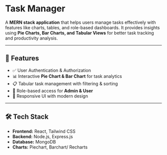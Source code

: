 # Task Manager

A **MERN stack application** that helps users manage tasks effectively with features like charts, tables, and role-based dashboards. It provides insights using **Pie Charts, Bar Charts, and Tabular Views** for better task tracking and productivity analysis.

---

## 🚀 Features
- ✅ User Authentication & Authorization  
- 📊 Interactive **Pie Chart & Bar Chart** for task analytics  
- 📋 Tabular task management with filtering & sorting  
- 👥 Role-based access for **Admin & User**  
- 📱 Responsive UI with modern design  

---

## 🛠️ Tech Stack
- **Frontend:** React, Tailwind CSS  
- **Backend:** Node.js, Express.js  
- **Database:** MongoDB  
- **Charts:** Piechart, Barchart/ Recharts 


